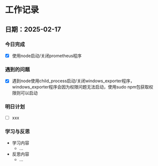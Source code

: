 # 工作记录

## 日期：2025-02-17

### 今日完成

- [x] 使用node启动/关闭prometheus程序

### 遇到的问题

- [x] 遇到node使用child_process启动/关闭windows_exporter程序，windows_exporter程序会因为权限问题无法启动，使用sudo npm包获取权限则可以启动

### 明日计划

- [ ] xxx

### 学习与反思

- 学习内容
  - ...
- 反思内容
  - ...

